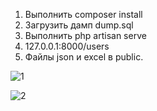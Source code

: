 1. Выполнить composer install
2. Загрузить дамп dump.sql
3. Выполнить php artisan serve
4. 127.0.0.1:8000/users
5. Файлы json и excel в public.

![1](https://user-images.githubusercontent.com/52713085/217890832-8f8058d1-fb1e-4756-b289-69b21debe870.jpg)

![2](https://user-images.githubusercontent.com/52713085/217891049-42e4d68d-2ed7-444d-b11b-52bca27355ff.jpg)
